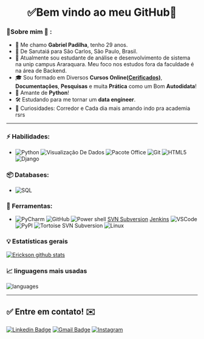 <h1 align="center"> 
	✅Bem vindo ao meu GitHub🚀
</h1>

### 👦Sobre mim :seedling: : 
- 👋 Me chamo **Gabriel Padilha**, tenho 29 anos.
- 📌  De Sarutaiá para São Carlos, São Paulo, Brasil.
- 💼 Atualmente sou estudante de análise e desenvolvimento de sistema na unip campus Araraquara. 
 Meu foco nos estudos fora da faculdade é na área de Backend.
- 🎓 Sou formado em Diversos **Cursos Online([Cerificados](https://github.com/gabrieldcpadilha/Certificates))**, **Documentações**, **Pesquisas** e muita **Prática** como um Bom **Autodidata**! 
- 💬 Amante de **Python**!
- 🛠️ Estudando para me tornar um **data engineer**.
- 🔭 Curiosidades: Corredor e Cada dia mais amando indo pra academia rsrs

<hr>

### ⚡ Habilidades:
- ![Python](https://img.shields.io/badge/-Python-3776AB?&logo=Python&logoColor=FFFFFF) ![Visualização De Dados](https://img.shields.io/badge/-Visualização%20De%20Dados-3776AB?&logoColor=FFFFFF) ![Pacote Office](https://img.shields.io/badge/-Excel-3776AB?&logoColor=FFFFFF) ![Git](https://img.shields.io/badge/-Git-F05032?&logo=git&logoColor=FFFFFF) ![HTML5](https://img.shields.io/badge/-HTML5-E34F26?&logo=HTML5&logoColor=FFFFFF) ![Django](https://img.shields.io/badge/-Django-092E20?&logo=Django&logoColor=FFFFFF)

### 📦 Databases:
- ![SQL](https://img.shields.io/badge/-SQL-4479A1?&logo=sqlite&logoColor=FFFFFF)


### 🧰 Ferramentas:
- ![PyCharm](https://img.shields.io/badge/-PyCharm-181717?&logo=PyCharm&logoColor=FFFFFF) ![GitHub](https://img.shields.io/badge/-GitHub-181717?&logo=GitHub&logoColor=FFFFFF) ![Power shell](https://img.shields.io/badge/-PowerShell-0078D6?&logo=Windows&logoColor=FFFFFF) [SVN Subversion](https://img.shields.io/badge/-Windows-0078D6?&logo=Subversion&logoColor=FFFFFF) [Jenkins](https://img.shields.io/badge/-Jenkins-0078D6?&logo=Windows&logoColor=FFFFFF) ![VSCode](https://img.shields.io/badge/-VSCode-007ACC?&logo=Visual%20Studio%20Code&logoColor=FFFFFF) ![PyPI](https://img.shields.io/badge/-PyPI-3775A9?&logo=PyPI&logoColor=FFFFFF) ![Tortoise SVN Subversion](https://img.shields.io/badge/-XAMPP-FB7A24?&logo=XAMPP&logoColor=FFFFFF) ![Linux](https://img.shields.io/badge/-Linux-FCC624?&logo=Linux&logoColor=FFFFFF) 


### :bulb:  Estatísticas gerais 
 
[![Erickson github stats](https://github-readme-stats.vercel.app/api?username=gabrieldcpadilha&theme=cobalt&show_icons=true)](https://github.com/gabrieldcpadilha/github-readme-stats)

### 📈  linguagens mais usadas 
![languages](https://github-readme-stats.vercel.app/api/top-langs/?username=gabrieldcpadilhahide=scss&layout=compact&theme=cobalt&title_color=2ED3EA)

<hr>

## ✅ Entre em contato! ✉️

[![Linkedin Badge](https://img.shields.io/badge/-LinkedIn-blue?style=flat-square&logo=Linkedin&logoColor=white&link=https://linkedin.com/in/gabrieldcpadilha)](https://www.linkedin.com/in/gabrieldcpadilha/)
 [![Gmail Badge](https://img.shields.io/badge/-ofc.gdcpadilhan@gmail.com-c14438?style=flat-square&logo=Gmail&logoColor=white&link=mailto:gdcpadilha@gmail.com)](mailto:ofc.gdcpadilha@gmail.com)
 [![Instagram](https://img.shields.io/badge/-Instagram-E4405F?&logo=Instagram&logoColor=FFFFFF)](https://www.instagram.com/im_gabrielpadilha/)

